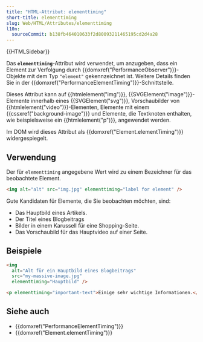 ```yaml
---
title: "HTML-Attribut: elementtiming"
short-title: elementtiming
slug: Web/HTML/Attributes/elementtiming
l10n:
  sourceCommit: b138fb464010633f2d80093211465195cd2d4a28
---
```


{{HTMLSidebar}}

Das **`elementtiming`**-Attribut wird verwendet, um anzugeben, dass ein Element zur Verfolgung durch {{domxref("PerformanceObserver")}}-Objekte mit dem Typ `"element"` gekennzeichnet ist. Weitere Details finden Sie in der {{domxref("PerformanceElementTiming")}}-Schnittstelle.

Dieses Attribut kann auf {{htmlelement("img")}}, {{SVGElement("image")}}-Elemente innerhalb eines {{SVGElement("svg")}}, Vorschaubilder von {{htmlelement("video")}}-Elementen, Elemente mit einem {{cssxref("background-image")}} und Elemente, die Textknoten enthalten, wie beispielsweise ein {{htmlelement("p")}}, angewendet werden.

Im DOM wird dieses Attribut als {{domxref("Element.elementTiming")}} widergespiegelt.

## Verwendung

Der für `elementtiming` angegebene Wert wird zu einem Bezeichner für das beobachtete Element.

```html
<img alt="alt" src="img.jpg" elementtiming="label for element" />
```

Gute Kandidaten für Elemente, die Sie beobachten möchten, sind:

- Das Hauptbild eines Artikels.
- Der Titel eines Blogbeitrags
- Bilder in einem Karussell für eine Shopping-Seite.
- Das Vorschaubild für das Hauptvideo auf einer Seite.

## Beispiele

```html
<img
  alt="Alt für ein Hauptbild eines Blogbeitrags"
  src="my-massive-image.jpg"
  elementtiming="Hauptbild" />

<p elementtiming="important-text">Einige sehr wichtige Informationen.</p>
```

## Siehe auch

- {{domxref("PerformanceElementTiming")}}
- {{domxref("Element.elementTiming")}}
